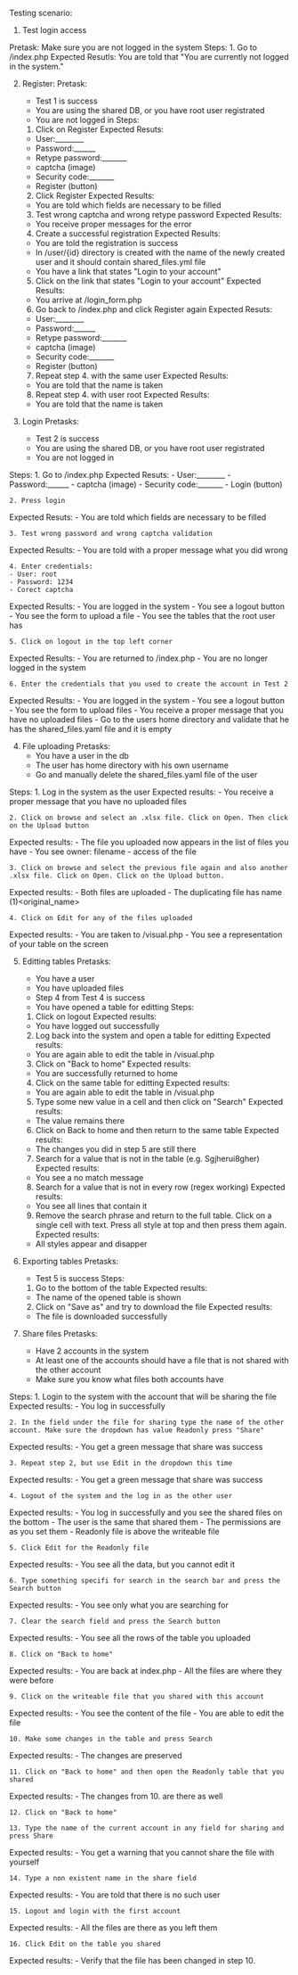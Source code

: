 Testing scenario:

1. Test login access

Pretask: Make sure you are not logged in the system
Steps:
	1. Go to /index.php
Expected Resutls:
	You are told that "You are currently not logged in the system."


2. Register:
Pretask:
	- Test 1 is success
	- You are using the shared DB, or you have root user registrated
	- You are not logged in
Steps:
	1. Click on Register
Expected Resuts:
	- User:________
	- Password:______
	- Retype password:_______
	- captcha (image)
	- Security code:_______
	- Register (button)
	
	2. Click Register 
Expected Results:
	- You are told which fields are necessary to be filled

	3. Test wrong captcha and wrong retype password
Expected Results:
	- You receive proper messages for the error

	4. Create a successful registration
Expected Results:
	- You are told the registration is success
	- In /user/{id} directory is created with the name of the newly created user and it should contain shared_files.yml file
	- You have a link that states "Login to your account"

	5. Click on the link that states "Login to your account"
Expected Results:
	- You arrive at /login_form.php

	6. Go back to /index.php and click Register again
Expected Resuts:
	- User:________
	- Password:______
	- Retype password:_______
	- captcha (image)
	- Security code:_______
	- Register (button)

	7. Repeat step 4. with the same user
Expected Results:
	- You are told that the name is taken	

	8. Repeat step 4. with user root
Expected Results:
	- You are told that the name is taken

3. Login
Pretasks:
	- Test 2 is success
	- You are using the shared DB, or you have root user registrated
	- You are not logged in

Steps:
	1. Go to /index.php
Expected Resuts:
	- User:________
	- Password:______
	- captcha (image)
	- Security code:_______
	- Login (button)
	
	2. Press login 
Expected Resuts:
	- You are told which fields are necessary to be filled

	3. Test wrong password and wrong captcha validation
Expected Results:
	- You are told with a proper message what you did wrong

	4. Enter credentials:
	- User: root
	- Password: 1234
	- Corect captcha
Expected Results:
	- You are logged in the system
	- You see a logout button
	- You see the form to upload a file
	- You see the tables that the root user has

	5. Click on logout in the top left corner
Expected Results:
	- You are returned to /index.php
	- You are no longer logged in the system

	6. Enter the credentials that you used to create the account in Test 2
Expected Results:
	- You are logged in the system
	- You see a logout button
	- You see the form to upload files
	- You receive a proper message that you have no uploaded files
	- Go to the users home directory and validate that he has the shared_files.yaml file and it is empty

4. File uploading
Pretasks:
	- You have a user in the db
	- The user has home directory with his own username
	- Go and manually delete the shared_files.yaml file of the user
	
Steps:
	1. Log in the system as the user
Expected results:
        - You receive a proper message that you have no uploaded files

	2. Click on browse and select an .xlsx file. Click on Open. Then click on the Upload button
Expected results:
	- The file you uploaded now appears in the list of files you have
	- You see owner: filename - access of the file

	3. Click on browse and select the previous file again and also another .xlsx file. Click on Open. Click on the Upload button.
Expected results:
	- Both files are uploaded
	- The duplicating file has name (1)<original_name>
	
	4. Click on Edit for any of the files uploaded
Expected results:
	- You are taken to /visual.php
	- You see a representation of your table on the screen

5. Editting tables
Pretasks:
	- You have a user
	- You have uploaded files
	- Step 4 from Test 4 is success
	- You have opened a table for editting
Steps:
	1. Click on logout
Expected results:
	- You have logged out successfully

	2. Log back into the system and open a table for editting
Expected results:
	- You are again able to edit the table in /visual.php

	3. Click on "Back to home"
Expected results:
	- You are successfully returned to home

	4. Click on the same table for editting
Expected results:
	- You are again able to edit the table in /visual.php

	5. Type some new value in a cell and then click on "Search"
Expected results:
	- The value remains there

	6. Click on Back to home and then return to the same table
Expected results:
	- The changes you did in step 5 are still there

	7. Search for a value that is not in the table (e.g. Sgjherui8gher)
Expected results:
	- You see a no match message

	8. Search for a value that is not in every row (regex working)
Expected results:
	- You see all lines that contain it

	9. Remove the search phrase and return to the full table. Click on a single cell with text. Press all style at top and then press them again.
Expected results:
	- All styles appear and disapper

6. Exporting tables
Pretasks:
	- Test 5 is success
Steps:
	1. Go to the bottom of the table
Expected results:
	- The name of the opened table is shown

	2. Click on "Save as" and try to download the file
Expected results:
	- The file is downloaded successfully

7. Share files
Pretasks:
	- Have 2 accounts in the system
	- At least one of the accounts should have a file that is not shared with the other account
	- Make sure you know what files both accounts have

Steps:
	1. Login to the system with the account that will be sharing the file
Expected results:
	- You log in successfully

	2. In the field under the file for sharing type the name of the other account. Make sure the dropdown has value Readonly press "Share"
Expected results:
	- You get a green message that share was success

 	3. Repeat step 2, but use Edit in the dropdown this time
Expected results:
	- You get a green message that share was success

	4. Logout of the system and the log in as the other user
Expected results:
	- You log in successfully and you see the shared files on the bottom
	- The user is the same that shared them
	- The permissions are as you set them
	- Readonly file is above the writeable file

	5. Click Edit for the Readonly file
Expected results:
	- You see all the data, but you cannot edit it
	
	6. Type something specifi for search in the search bar and press the Search button
Expected results:
	- You see only what you are searching for

	7. Clear the search field and press the Search button
Expected results:
	- You see all the rows of the table you uploaded

	8. Click on "Back to home"
Expected results:
	- You are back at index.php
	- All the files are where they were before

	9. Click on the writeable file that you shared with this account
Expected results:
	- You see the content of the file
	- You are able to edit the file

	10. Make some changes in the table and press Search
Expected results: 
	- The changes are preserved

	11. Click on "Back to home" and then open the Readonly table that you shared
Expected results: 
	- The changes from 10. are there as well

	12. Click on "Back to home"

	13. Type the name of the current account in any field for sharing and press Share
Expected results: 
	- You get a warning that you cannot share the file with yourself

	14. Type a non existent name in the share field
Expected results: 
	- You are told that there is no such user

	15. Logout and login with the first account
Expected results:
	- All the files are there as you left them

	16. Click Edit on the table you shared
Expected results: 
	- Verify that the file has been changed in step 10.
